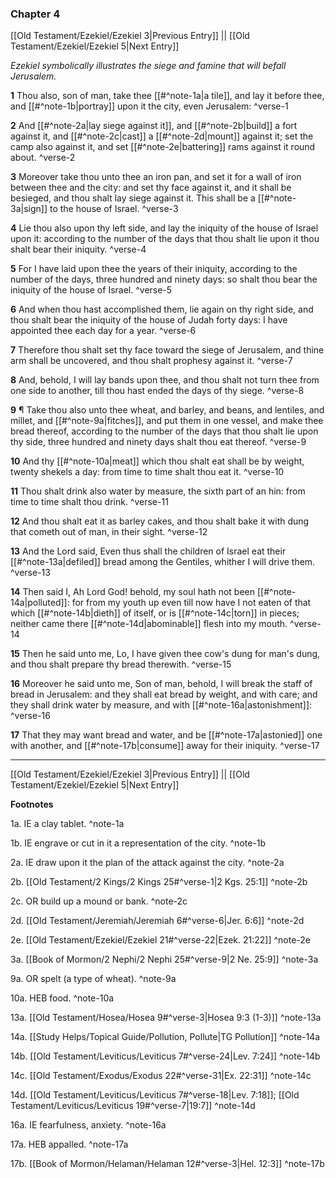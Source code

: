 ### Chapter 4

[[Old Testament/Ezekiel/Ezekiel 3|Previous Entry]]  ||  [[Old Testament/Ezekiel/Ezekiel 5|Next Entry]]

*Ezekiel symbolically illustrates the siege and famine that will befall Jerusalem.*

**1**  Thou also, son of man, take thee [[#^note-1a|a tile]], and lay it before thee, and [[#^note-1b|portray]] upon it the city, even Jerusalem: ^verse-1

**2**  And [[#^note-2a|lay siege against it]], and [[#^note-2b|build]] a fort against it, and [[#^note-2c|cast]] a [[#^note-2d|mount]] against it; set the camp also against it, and set [[#^note-2e|battering]] rams against it round about. ^verse-2

**3**  Moreover take thou unto thee an iron pan, and set it for a wall of iron between thee and the city: and set thy face against it, and it shall be besieged, and thou shalt lay siege against it. This shall be a [[#^note-3a|sign]] to the house of Israel. ^verse-3

**4**  Lie thou also upon thy left side, and lay the iniquity of the house of Israel upon it: according to the number of the days that thou shalt lie upon it thou shalt bear their iniquity. ^verse-4

**5**  For I have laid upon thee the years of their iniquity, according to the number of the days, three hundred and ninety days: so shalt thou bear the iniquity of the house of Israel. ^verse-5

**6**  And when thou hast accomplished them, lie again on thy right side, and thou shalt bear the iniquity of the house of Judah forty days: I have appointed thee each day for a year. ^verse-6

**7**  Therefore thou shalt set thy face toward the siege of Jerusalem, and thine arm shall be uncovered, and thou shalt prophesy against it. ^verse-7

**8**  And, behold, I will lay bands upon thee, and thou shalt not turn thee from one side to another, till thou hast ended the days of thy siege. ^verse-8

**9**  ¶ Take thou also unto thee wheat, and barley, and beans, and lentiles, and millet, and [[#^note-9a|fitches]], and put them in one vessel, and make thee bread thereof, according to the number of the days that thou shalt lie upon thy side, three hundred and ninety days shalt thou eat thereof. ^verse-9

**10**  And thy [[#^note-10a|meat]] which thou shalt eat shall be by weight, twenty shekels a day: from time to time shalt thou eat it. ^verse-10

**11**  Thou shalt drink also water by measure, the sixth part of an hin: from time to time shalt thou drink. ^verse-11

**12**  And thou shalt eat it as barley cakes, and thou shalt bake it with dung that cometh out of man, in their sight. ^verse-12

**13**  And the Lord said, Even thus shall the children of Israel eat their [[#^note-13a|defiled]] bread among the Gentiles, whither I will drive them. ^verse-13

**14**  Then said I, Ah Lord God! behold, my soul hath not been [[#^note-14a|polluted]]: for from my youth up even till now have I not eaten of that which [[#^note-14b|dieth]] of itself, or is [[#^note-14c|torn]] in pieces; neither came there [[#^note-14d|abominable]] flesh into my mouth. ^verse-14

**15**  Then he said unto me, Lo, I have given thee cow's dung for man's dung, and thou shalt prepare thy bread therewith. ^verse-15

**16**  Moreover he said unto me, Son of man, behold, I will break the staff of bread in Jerusalem: and they shall eat bread by weight, and with care; and they shall drink water by measure, and with [[#^note-16a|astonishment]]: ^verse-16

**17**  That they may want bread and water, and be [[#^note-17a|astonied]] one with another, and [[#^note-17b|consume]] away for their iniquity. ^verse-17


---
[[Old Testament/Ezekiel/Ezekiel 3|Previous Entry]]  ||  [[Old Testament/Ezekiel/Ezekiel 5|Next Entry]]


**Footnotes**


1a. IE a clay tablet. ^note-1a

1b. IE engrave or cut in it a representation of the city. ^note-1b

2a. IE draw upon it the plan of the attack against the city. ^note-2a

2b. [[Old Testament/2 Kings/2 Kings 25#^verse-1|2 Kgs. 25:1]] ^note-2b

2c. OR build up a mound or bank. ^note-2c

2d. [[Old Testament/Jeremiah/Jeremiah 6#^verse-6|Jer. 6:6]] ^note-2d

2e. [[Old Testament/Ezekiel/Ezekiel 21#^verse-22|Ezek. 21:22]] ^note-2e

3a. [[Book of Mormon/2 Nephi/2 Nephi 25#^verse-9|2 Ne. 25:9]] ^note-3a

9a. OR spelt (a type of wheat). ^note-9a

10a. HEB food. ^note-10a

13a. [[Old Testament/Hosea/Hosea 9#^verse-3|Hosea 9:3 (1-3)]] ^note-13a

14a. [[Study Helps/Topical Guide/Pollution, Pollute|TG Pollution]] ^note-14a

14b. [[Old Testament/Leviticus/Leviticus 7#^verse-24|Lev. 7:24]] ^note-14b

14c. [[Old Testament/Exodus/Exodus 22#^verse-31|Ex. 22:31]] ^note-14c

14d. [[Old Testament/Leviticus/Leviticus 7#^verse-18|Lev. 7:18]]; [[Old Testament/Leviticus/Leviticus 19#^verse-7|19:7]] ^note-14d

16a. IE fearfulness, anxiety. ^note-16a

17a. HEB appalled. ^note-17a

17b. [[Book of Mormon/Helaman/Helaman 12#^verse-3|Hel. 12:3]] ^note-17b